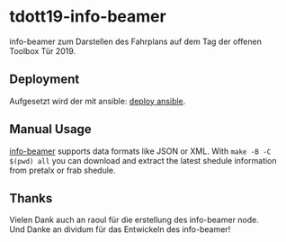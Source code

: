  tdott19-info-beamer
==============================

info-beamer zum Darstellen des Fahrplans auf dem Tag der offenen Toolbox Tür 2019.

 Deployment
------------

Aufgesetzt wird der mit ansible: [deploy ansible](https://github.com/ToolboxBodensee/ansible_deploy_tdott_displays).


 Manual Usage
--------------
[info-beamer](https://info-beamer.com) supports data formats like JSON or XML. 
With ``make -B -C $(pwd) all`` you can download and extract the latest shedule information from pretalx or frab shedule.

 Thanks
--------
Vielen Dank auch an raoul für die erstellung des info-beamer node.<br/>
Und Danke an dividum für das Entwickeln des info-beamer!
